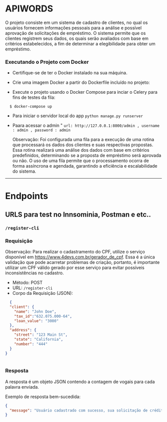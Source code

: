 # APIWORDS  
O projeto consiste em um sistema de cadastro de clientes, 
no qual os usuários fornecem informações pessoais para a análise e possível aprovação de solicitações de empréstimo. O sistema permite que os clientes registrem seus dados, os quais serão avaliados com base em critérios estabelecidos, a fim de determinar a elegibilidade para obter um empréstimo.

### Executando o Projeto com Docker
  * Certifique-se de ter o Docker instalado na sua máquina.
  * Crie uma imagem Docker a partir do Dockerfile incluído no projeto:
  
  * Execute o projeto usando o Docker Compose para inciar o Celery para fins de testes da fila:
  ```shell
    $ docker-compose up
  ```
  * Para iniciar o servidor local do app ```python manage.py runserver```
  * Paara acessar o admin " ```url: http://127.0.0.1:8000/admin , username : admin , password : admin```

    Observação: Foi configurada uma fila para a execução de uma rotina que processará os dados dos clientes e suas respectivas propostas. Essa rotina realizará uma análise dos dados com base em critérios predefinidos, determinando se a proposta de empréstimo será aprovada ou não. O uso de uma fila permite que o processamento ocorra de forma assíncrona e agendada, garantindo a eficiência e escalabilidade do sistema.
---

# Endpoints

## URLS para test no Innsominia, Postman e etc..


### `/register-cli`
### Requisição
Observação: Para realizar o cadastramento do CPF, utilize o serviço disponível em https://www.4devs.com.br/gerador_de_cpf. Essa é a única validação que pode acarretar problemas de criação, portanto, é importante utilizar um CPF válido gerado por esse serviço para evitar possíveis inconsistências no cadastro.
- Método: POST
- URL: `/register-cli`
- Corpo da Requisição (JSON):
```json
  {
  "client": {
    "name": "John Doe",
    "tax_id":"632.075.000-64",
    "loan_value": "3000"
  },
  "address": {
    "street": "123 Main St",
    "state": "California",
    "number": "444"
  }
}
	
```
### Resposta

A resposta é um objeto JSON contendo a contagem de vogais para cada palavra enviada.

Exemplo de resposta bem-sucedida:
```json
{
  "message": "Usuário cadastrado com sucesso, sua solicitação de crédito está sendo avaliada"
}
```

